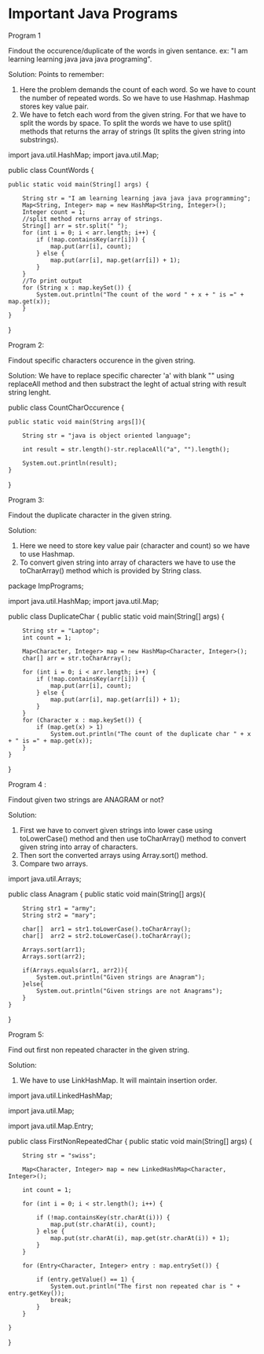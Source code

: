 # Important Java Programs

Program 1 

Findout the occurence/duplicate of the words in given sentance. ex: "I am learning learning java java java programing".

Solution:
Points to remember:
1. Here the problem demands the count of each word. So we have to count the number of repeated words. So we have to use Hashmap. Hashmap stores key value pair. 
2. We have to fetch each word from the given string. For that we have to split the words by space. To split the words we have to use split() methods that returns the array of strings (It splits the given string into substrings).



import java.util.HashMap;
import java.util.Map;

public class CountWords {

	public static void main(String[] args) {
	
		String str = "I am learning learning java java java programming";
		Map<String, Integer> map = new HashMap<String, Integer>();
		Integer count = 1;
		//split method returns array of strings. 
		String[] arr = str.split(" ");
		for (int i = 0; i < arr.length; i++) {
			if (!map.containsKey(arr[i])) {
				map.put(arr[i], count);
			} else {
				map.put(arr[i], map.get(arr[i]) + 1);
			}
		}
		//To print output
		for (String x : map.keySet()) {
			System.out.println("The count of the word " + x + " is =" + map.get(x));
		}
	}
}



Program 2:

Findout specific characters occurence in the given string.

Solution:
We have to replace specific charecter 'a' with blank "" using replaceAll method and then substract the leght of actual string with result string lenght.


public class CountCharOccurence {
	
	public static void main(String args[]){
		
		String str = "java is object oriented language";
		
		int result = str.length()-str.replaceAll("a", "").length();
		
		System.out.println(result);
	}

}


Program 3:

Findout the duplicate character in the given string.

Solution:
1. Here we need to store key value pair (character and count) so we have to use Hashmap.
2. To convert given string into array of characters we have to use the toCharArray() method which is provided by String class. 

package ImpPrograms;

import java.util.HashMap;
import java.util.Map;

public class DuplicateChar {
	public static void main(String[] args) {

		String str = "Laptop";
		int count = 1;

		Map<Character, Integer> map = new HashMap<Character, Integer>();
		char[] arr = str.toCharArray();

		for (int i = 0; i < arr.length; i++) {
			if (!map.containsKey(arr[i])) {
				map.put(arr[i], count);
			} else {
				map.put(arr[i], map.get(arr[i]) + 1);
			}
		}
		for (Character x : map.keySet()) {
			if (map.get(x) > 1)
				System.out.println("The count of the duplicate char " + x + " is =" + map.get(x));
		}
	}
}


Program 4 :

Findout given two strings are ANAGRAM or not?

Solution:
1. First we have to convert given strings into lower case using toLowerCase() method and then use toCharArray() method to convert given string into array of characters.
2. Then sort the converted arrays using Array.sort() method. 
3. Compare two arrays.

import java.util.Arrays;

public class Anagram {
	public static void main(String[] args){
		
		String str1 = "army";
		String str2 = "mary";
		
		char[]  arr1 = str1.toLowerCase().toCharArray();
		char[]  arr2 = str2.toLowerCase().toCharArray();
		
		Arrays.sort(arr1);
		Arrays.sort(arr2);
		
		if(Arrays.equals(arr1, arr2)){
			System.out.println("Given strings are Anagram");
		}else{
			System.out.println("Given strings are not Anagrams");
		}
	}
}


Program 5:

Find out first non repeated character in the given string.

Solution:
1. We have to use LinkHashMap. It will maintain insertion order. 


import java.util.LinkedHashMap;

import java.util.Map;

import java.util.Map.Entry;

public class FirstNonRepeatedChar {
	public static void main(String[] args) {

		String str = "swiss";

		Map<Character, Integer> map = new LinkedHashMap<Character, Integer>();

		int count = 1;

		for (int i = 0; i < str.length(); i++) {

			if (!map.containsKey(str.charAt(i))) {
				map.put(str.charAt(i), count);
			} else {
				map.put(str.charAt(i), map.get(str.charAt(i)) + 1);
			}
		}

		for (Entry<Character, Integer> entry : map.entrySet()) {

			if (entry.getValue() == 1) {
				System.out.println("The first non repeated char is " + entry.getKey());
				break;
			}
		}

	}
}








